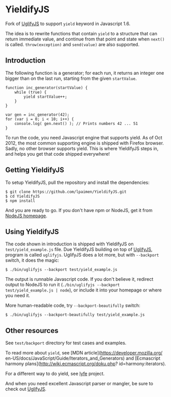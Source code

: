 # YieldifyJS

Fork of [UglifyJS](https://github.com/mishoo/UglifyJS) to support `yield`
keyword in Javascript 1.6.

The idea is to rewrite functions that contain `yield` to a structure that can
return immediate value, and continue from that point and state when `next()` is
called. `throw(exception)` and `send(value)` are also supported.

## Introduction

The following function is a generator; for each run, it returns an integer one
bigger than on the last run, starting from the given `startValue`.

    function inc_generator(startValue) {
        while (true) {
            yield startValue++;
        }
    }

    var gen = inc_generator(42);
    for (var i = 0; i < 10; i++) {
        console.log( gen.next() ); // Prints numbers 42 ... 51
    }

To run the code, you need Javascript engine that supports yield. As of Oct 2012,
the most common supporting engine is shipped with Firefox browser. Sadly, no
other browser supports yield. This is where YieldifyJS steps in, and helps you
get that code shipped everywhere!

## Getting YieldifyJS

To setup YieldifyJS, pull the repository and install the dependencies:

    $ git clone https://github.com/lpaimen/YieldifyJS.git
    $ cd YieldifyJS
    $ npm install

And you are ready to go. If you don't have npm or NodeJS, get it from [NodeJS
homepage](http://nodejs.org/).

## Using YieldifyJS

The code shown in introduction is shipped with YieldifyJS on
`test/yield_example.js` file. Due YieldifyJS building on top of
[UglifyJS](https://github.com/mishoo/UglifyJS), program is called `uglifyjs`.
UglifyJS does a lot more, but with `--backport` switch, it does the magic:

    $ ./bin/uglifyjs --backport test/yield_example.js

The output is runnable Javascript code. If you don't believe it, redirect output
to NodeJS to run it (`./bin/uglifyjs --backport test/yield_example.js | node`),
or include it into your homepage or where you need it.

More human-readable code, try `--backport-beautifully` switch:

    $ ./bin/uglifyjs --backport-beautifully test/yield_example.js

## Other resources

See `test/backport` directory for test cases and examples.

To read more about `yield`, see [MDN article](https://developer.mozilla.org/
en-US/docs/JavaScript/Guide/Iterators_and_Generators) and
[Ecmascript harmony plans](http://wiki.ecmascript.org/doku.php?
id=harmony:iterators).

For a different way to do yield, see [lyfe](https://bitbucket.org/balpha/lyfe) project.

And when you need excellent Javascript parser or mangler, be sure to check out
[UglifyJS](https://github.com/mishoo/UglifyJS).

